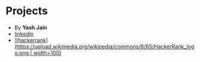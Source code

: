 # Projects
- By **Yash Jain**
- [linkedin](https://www.linkedin.com/in/yash-jain-80ba02196/)
- [![hackerrank](https://upload.wikimedia.org/wikipedia/commons/6/65/HackerRank_logo.png  | width=100)](https://www.hackerrank.com/yashj133_yj)
